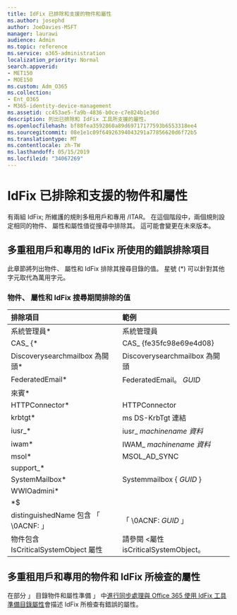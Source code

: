```yaml
---
title: IdFix 已排除和支援的物件和屬性
ms.author: josephd
author: JoeDavies-MSFT
manager: laurawi
audience: Admin
ms.topic: reference
ms.service: o365-administration
localization_priority: Normal
search.appverid:
- MET150
- MOE150
ms.custom: Adm_O365
ms.collection:
- Ent_O365
- M365-identity-device-management
ms.assetid: cc453ae5-fa9b-4836-b0ce-c7e824b1e36d
description: 列出已排除和 IdFix 工具所支援的屬性。
ms.openlocfilehash: bf88fea3592860a89d69717177593b6553318ee4
ms.sourcegitcommit: 08e1e1c09f64926394043291a77856620d6f72b5
ms.translationtype: MT
ms.contentlocale: zh-TW
ms.lasthandoff: 05/15/2019
ms.locfileid: "34067269"
---
```

# <a name="idfix-excluded-and-supported-objects-and-attributes"></a>IdFix 已排除和支援的物件和屬性
有兩組 IdFix; 所維護的規則多租用戶和專用 /ITAR。 在這個階段中，兩個規則設定相同的物件、 屬性和屬性值從搜尋中排除其。 這可能會變更在未來版本。
  
## <a name="multi-tenant-and-dedicated-error-exclusions-used-by-idfix"></a>多重租用戶和專用的 IdFix 所使用的錯誤排除項目
此章節將列出物件、 屬性和 IdFix 排除其搜尋目錄的值。 星號 (\*) 可以針對其他字元取代為萬用字元。
  
### <a name="objects-attributes-and-values-excluded-during-an-idfix-search"></a>物件、 屬性和 IdFix 搜尋期間排除的值

|**排除項目**|**範例**|
|:-----|:-----|
|系統管理員\* |系統管理員 |
|CAS_ {\*  |CAS_ {fe35fc98e69e4d08} |
|Discoverysearchmailbox 為開頭\*  |Discoverysearchmailbox 為開頭  |
|FederatedEmail\* |FederatedEmail。 *GUID* |
|來賓\* ||
|HTTPConnector\*  |HTTPConnector |
|krbtgt\* |ms DS-KrbTgt 連結 |
|iusr_\* |iusr_ *machinename 資料* |
|iwam\*  |IWAM_ *machinename 資料* |
|msol\* |MSOL_AD_SYNC |
|support_\* ||
|SystemMailbox\* |Systemmailbox { *GUID* }|
|WWIOadmini\*  ||
|\*$ ||
|distinguishedName 包含 「 \0ACNF: 」|「 \0ACNF: *GUID* 」 |
|物件包含 IsCriticalSystemObject 屬性 |請參閱 <<c0>屬性 isCriticalSystemObject。 |
   
## <a name="multi-tenant-and-dedicated-objects-and-attributes-checked-by-idfix"></a>多重租用戶和專用的物件和 IdFix 所檢查的屬性
在部分 」 目錄物件和屬性準備 」 中[進行同步處理與 Office 365 使用 IdFix 工具準備目錄屬性](prepare-directory-attributes-for-synch-with-idfix.md)會描述 IdFix 所檢查有錯誤的屬性。
  

